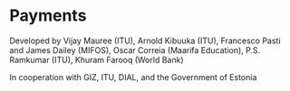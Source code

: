 # Payments

Developed by Vijay Mauree (ITU), Arnold Kibuuka (ITU), Francesco Pasti and James Dailey (MIFOS), Oscar Correia (Maarifa Education), P.S. Ramkumar (ITU), Khuram Farooq (World Bank)

In cooperation with GIZ, ITU, DIAL, and the Government of Estonia
